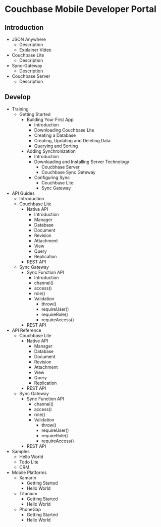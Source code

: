 Couchbase Mobile Developer Portal
=================================

Introduction
------------
- JSON Anywhere
  - Description
  - Explainer Video
- Couchbase Lite
  - Description
- Sync-Gateway
  - Description
- Couchbase Server
  - Description

Develop
-------
- Training
  - Getting Started
    - Building Your First App
      - Introduction
      - Downloading Couchbase Lite
      - Creating a Database
      - Creating, Updating and Deleting Data
      - Querying and Sorting
    - Adding Synchronization
      - Introduction
      - Downloading and Installing Server Technology
        - Coucbhase Server
        - Couchbase Sync Gateway
      - Configuring Sync
        - Couchbase Lite
        - Sync Gateway
- API Guides
  - Introduction
  - Couchbase Lite
    - Native API
      - Introduction
      - Manager
      - Database
      - Document
      - Revision
      - Attachment
      - View
      - Query
      - Replication
    - REST API
  - Sync Gateway
    - Sync Function API
      - Introduction
      - channel()
      - access()
      - role()
      - Validation
        - throw()
        - requireUser()
        - requireRole()
        - requireAccess()
    - REST API
- API Reference
  - Couchbase Lite
    - Native API
      - Manager
      - Database
      - Document
      - Revision
      - Attachment
      - View
      - Query
      - Replication
    - REST API
  - Sync Gateway
    - Sync Function API
      - channel()
      - access()
      - role()
      - Validation
        - throw()
        - requireUser()
        - requireRole()
        - requireAccess()
    - REST API
- Samples
  - Hello World
  - Todo Lite
  - CRM
- Mobile Platforms
  - Xamarin
    - Getting Started
    - Hello World
  - Titanium
    - Getting Started
    - Hello World
  - PhoneGap
    - Getting Started
    - Hello World

